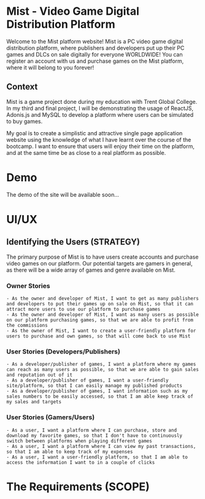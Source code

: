 # Mist - Video Game Digital Distribution Platform
Welcome to the Mist platform website! Mist is a PC video game digital distribution platform, where publishers and developers put up their PC games and DLCs on sale digitally for everyone WORLDWIDE! You can register an account with us and purchase games on the Mist platform, where it will belong to you forever!

## Context
Mist is a game project done during my education with Trent Global College. In my third and final project, I will be demonstrating the usage of ReactJS, Adonis.js and MySQL to develop a platform where users can be simulated to buy games.

My goal is to create a simplistic and attractive single page application website using the knowledge of what I have learnt over the course of the bootcamp. I want to ensure that users will enjoy their time on the platform, and at the same time be as close to a real platform as possible.

# Demo
The demo of the site will be available soon...

# UI/UX
## Identifying the Users (STRATEGY)
The primary purpose of Mist is to have users create accounts and purchase video games on our platform. Our potential targets are gamers in general, as there will be a wide array of games and genre available on Mist.

### Owner Stories
```
- As the owner and developer of Mist, I want to get as many publishers and developers to put their games up on sale on Mist, so that it can attract more users to use our platform to purchase games
- As the owner and developer of Mist, I want as many users as possible on our platform purchasing games, so that we are able to profit from the commissions
- As the owner of Mist, I want to create a user-friendly platform for users to purchase and own games, so that will come back to use Mist
```

### User Stories (Developers/Publishers)
```
- As a developer/publisher of games, I want a platform where my games can reach as many users as possible, so that we are able to gain sales and reputation out of it
- As a developer/publisher of games, I want a user-friendly site/platform, so that I can easily manage my published products
- As a developer/publisher of games, I want information such as my sales numbers to be easily accessed, so that I am able keep track of my sales and targets
```

### User Stories (Gamers/Users)
```
- As a user, I want a platform where I can purchase, store and download my favorite games, so that I don't have to continuously switch between platforms when playing different games
- As a user, I want a platform where I can view my past transactions, so that I am able to keep track of my expenses
- As a user, I want a user-friendly platform, so that I am able to access the information I want to in a couple of clicks
```

# The Requirements (SCOPE)
